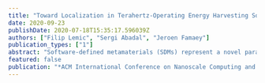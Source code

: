```yaml
---
title: "Toward Localization in Terahertz-Operating Energy Harvesting Software-Defined Metamaterials: Context Analysis"
date: 2020-09-23
publishDate: 2020-07-18T15:35:17.596039Z
authors: ["Filip Lemic", "Sergi Abadal", "Jeroen Famaey"]
publication_types: ["1"]
abstract: "Software-defined metamaterials (SDMs) represent a novel paradigm for real-time control of metamaterials. SDMs are envisioned to enable a variety of exciting applications in the domains such as smart textiles and sensing in challenging conditions. Many of these applications envisage deformations of the SDM structure (e.g., rolling, bending, stretching). This affects the relative position of the metamaterial elements and requires their localization relative to each other. The question of how to perform such localization is, however, yet to spark in the community. We consider that the metamaterial elements are controlled wirelessly through a Terahertz (THz)-operating nanonetwork. Moreover, we consider the elements to be energy constrained, with their sole powering option being to harvest environmental energy. For such a setup, we demonstrate sub-millimeter accuracy of the two-way Time of Flight (ToF)-based localization, as well as high availability of the service (i.e., consistently more than 80% of the time), which is a result of the low energy consumed in localization. Finally, we provide the localization context for a number of relevant system parameters such as operational frequency, bandwidth, and harvesting rate."
featured: false
publication: "*ACM International Conference on Nanoscale Computing and Communication (NanoCom)*"
---
```


